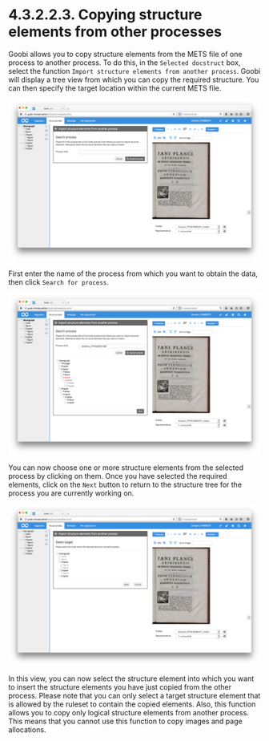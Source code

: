 # 4.3.2.2.3. Copying structure elements from other processes

Goobi allows you to copy structure elements from the METS file of one process to another process. To do this, in the `Selected docstruct` box, select the function `Import structure elements from another process`. Goobi will display a tree view from which you can copy the required structure. You can then specify the target location within the current METS file. 

![Searching for a process from which you want to obtain data](../../../../.gitbook/assets/46e.png)

First enter the name of the process from which you want to obtain the data, then click `Search for process`.

![Selecting the structure element you want to import from the other process](../../../../.gitbook/assets/47e.png)

You can now choose one or more structure elements from the selected process by clicking on them. Once you have selected the required elements, click on the `Next` button to return to the structure tree for the process you are currently working on.

![Selecting the location in the current process to which you want to move the copied structure element](../../../../.gitbook/assets/48e.png)

In this view, you can now select the structure element into which you want to insert the structure elements you have just copied from the other process. Please note that you can only select a target structure element that is allowed by the ruleset to contain the copied elements. Also, this function allows you to copy only logical structure elements from another process. This means that you cannot use this function to copy images and page allocations.


